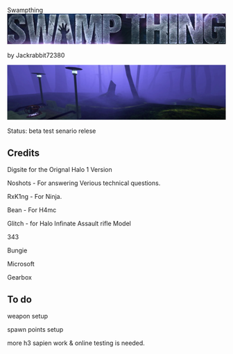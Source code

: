 Swampthing
![Screenshot](https://github.com/jackrabbit72380/Ho4kmmm/blob/master/common/H3EK/tags/digsite/levels/swampthing/previews/header.jpg)

by Jackrabbit72380

  ![Screenshot](https://github.com/jackrabbit72380/Ho4kmmm/blob/master/common/H3EK/tags/digsite/levels/swampthing/previews/preview.jpg)

Status: beta test senario relese

## Credits
  
Digsite for the Orignal Halo 1 Version

Noshots - For answering Verious technical questions.

RxK1ng - For Ninja.

Bean - For H4mc

Glitch - for Halo Infinate Assault rifle Model

343

Bungie

Microsoft

Gearbox

## To do

weapon setup 

spawn points setup

more h3 sapien work & online testing is needed.
